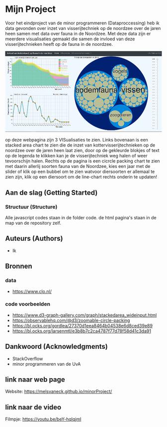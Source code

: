 
# Mijn Project

Voor het eindproject van de minor programmeren (Dataproccessing) heb ik data gevonden over inzet van visserijtechniek op de noordzee over de jaren heen
samen met data over fauna in de Noordzee. Met deze data zijn er meerdere visualisaties gemaakt die samen de invloed van deze visserijtechnieken heeft op de fauna in de noordzee.

![eindpagina](/images/eindversie.png)

op deze webpagina zijn 3 VISualisaties te zien. Links bovenaan is een stacked area chart te zien die de inzet van kottervisserijtechnieken op de noordzee over de jaren heen laat zien,
door op de gekleurde blokjes of text op de legenda te klikken kan je de visserijtechniek weg halen of weer tevoorschijn halen.
Rechts op de pagina is een cicrcle packing chart te zien met daarin allerlij soorten fauna van de Noordzee, kies een jaar met de slider of klik op een bubbel om te zien watvoor diersoorten er allemaal te zien zijn,
klik op een diersoort om de line-chart rechts onderin te updaten!

## Aan de slag (Getting Started)

### Structuur (Structure)

Alle javascript codes staan in de folder code. de html pagina's staan in de map van de repository zelf.

## Auteurs (Authors)
* Ik

## Bronnen

### data
* https://www.clo.nl/

### code voorbeelden
* https://www.d3-graph-gallery.com/graph/stackedarea_wideinput.html
* https://observablehq.com/@d3/zoomable-circle-packing
* https://bl.ocks.org/gordlea/27370d1eea8464b04538e6d8ced39e89
* https://bl.ocks.org/larsenmtl/e3b8b7c2ca4787f77d78f58d41c3da91


## Dankwoord (Acknowledgments)

* StackOverflow
* minor programmeren van de UvA

## link naar web page
Website: https://melsvaneck.github.io/minorProject/

## link naar de video
Filmpje: https://youtu.be/beY-hqlqjmI

